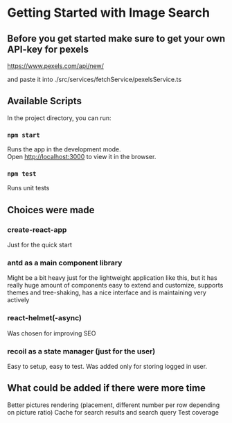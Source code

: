 # Getting Started with Image Search

## Before you get started make sure to get your own API-key for pexels

https://www.pexels.com/api/new/

and paste it into ./src/services/fetchService/pexelsService.ts

## Available Scripts

In the project directory, you can run:

### `npm start`

Runs the app in the development mode.\
Open [http://localhost:3000](http://localhost:3000) to view it in the browser.

### `npm test`

Runs unit tests

## Choices were made

### create-react-app

Just for the quick start

### antd as a main component library

Might be a bit heavy just for the lightweight application like this, but it has really huge amount of components easy to extend and customize, supports themes and tree-shaking, has a nice interface and is maintaining very actively

### react-helmet(-async)

Was chosen for improving SEO

### recoil as a state manager (just for the user)

Easy to setup, easy to test. Was added only for storing logged in user.

## What could be added if there were more time

Better pictures rendering (placement, different number per row depending on picture ratio)
Cache for search results and search query
Test coverage
